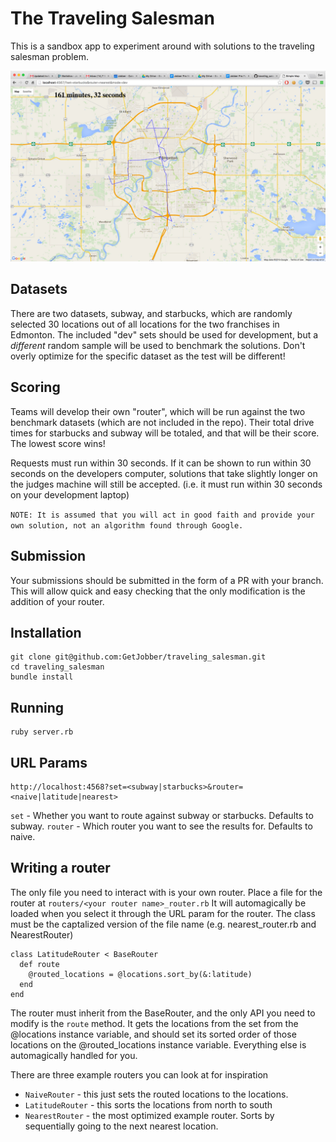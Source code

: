 # The Traveling Salesman
This is a sandbox app to experiment around with solutions to the traveling salesman problem.

![Read more words!](images/Simple_Map.jpg)

## Datasets
There are two datasets, subway, and starbucks, which are randomly selected 30 locations out of all locations for the two franchises in Edmonton.  The included "dev" sets should be used for development, but a *different* random sample will be used to benchmark the solutions.  Don't overly optimize for the specific dataset as the test will be different!

## Scoring
Teams will develop their own "router", which will be run against the two benchmark datasets (which are not included in the repo).  Their total drive times for starbucks and subway will be totaled, and that will be their score.  The lowest score wins!

Requests must run within 30 seconds.  If it can be shown to run within 30 seconds on the developers computer, solutions that take slightly longer on the judges machine will still be accepted. (i.e. it must run within 30 seconds on your development laptop)

`NOTE: It is assumed that you will act in good faith and provide your own solution, not an algorithm found through Google.`

## Submission
Your submissions should be submitted in the form of a PR with your branch.  This will allow quick and easy checking that the only modification is the addition of your router.

## Installation
```
git clone git@github.com:GetJobber/traveling_salesman.git
cd traveling_salesman
bundle install
```

## Running
```
ruby server.rb
```

## URL Params
```
http://localhost:4568?set=<subway|starbucks>&router=<naive|latitude|nearest>
```

`set` - Whether you want to route against subway or starbucks. Defaults to subway.
`router` - Which router you want to see the results for. Defaults to naive.

## Writing a router
The only file you need to interact with is your own router.  Place a file for the router at `routers/<your router name>_router.rb`  It will automagically be loaded when you select it through the URL param for the router.  The class must be the captalized version of the file name (e.g. nearest_router.rb and NearestRouter)

```
class LatitudeRouter < BaseRouter
  def route
    @routed_locations = @locations.sort_by(&:latitude)
  end
end
```

The router must inherit from the BaseRouter, and the only API you need to modify is the `route` method.  It gets the locations from the set from the @locations instance variable, and should set its sorted order of those locations on the @routed_locations instance variable.  Everything else is automagically handled for you.

There are three example routers you can look at for inspiration
- `NaiveRouter` - this just sets the routed locations to the locations.
- `LatitudeRouter` - this sorts the locations from north to south
- `NearestRouter` - the most optimized example router.  Sorts by sequentially going to the next nearest location.

